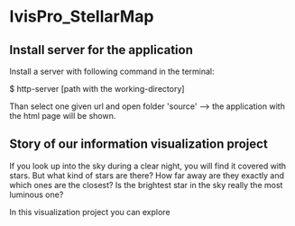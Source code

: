 # IvisPro_StellarMap

## Install server for the application

Install a server with following command in the terminal:

\$ http-server [path with the working-directory]

Than select one given url and open folder 'source' --> the application with the html page will be shown.


## Story of our information visualization project

If you look up into the sky during a clear night, you will find it covered with stars. But what
kind of stars are there? How far away are they exactly and which ones are the closest? Is
the brightest star in the sky really the most luminous one?

In this visualization project you can explore 
